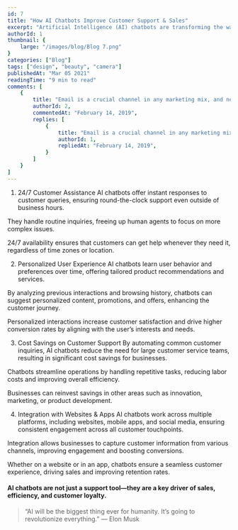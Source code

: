 ```yaml
---
id: 7
title: "How AI Chatbots Improve Customer Support & Sales" 
excerpt: "Artificial Intelligence (AI) chatbots are transforming the way businesses interact with customers. By offering instant responses, personalized experiences, and cost-effective support, AI chatbots are becoming an indispensable tool for improving customer satisfaction and boosting sales. With their ability to operate 24/7, AI chatbots provide businesses with the flexibility and scalability needed to meet the growing demands of today’s digital landscape."
authorId: 1
thumbnail: {
	large: "/images/blog/Blog 7.png" 
}
categories: ["Blog"]
tags: ["design", "beauty", "camera"]
publishedAt: "Mar 05 2021"
readingTime: "9 min to read"
comments: [
	{
		title: "Email is a crucial channel in any marketing mix, and never has this been truer than for today’s entrepreneur. Curious what to say.",
		authorId: 2,
		commentedAt: "February 14, 2019",
		replies: [
			{
				title: "Email is a crucial channel in any marketing mix, and never has this been truer than for today’s entrepreneur. Curious what to say.",
				authorId: 1,
				repliedAt: "February 14, 2019",
			}
		]
	}
]
---
```


1. 24/7 Customer Assistance
AI chatbots offer instant responses to customer queries, ensuring round-the-clock support even outside of business hours.

They handle routine inquiries, freeing up human agents to focus on more complex issues.

24/7 availability ensures that customers can get help whenever they need it, regardless of time zones or location.

2. Personalized User Experience
AI chatbots learn user behavior and preferences over time, offering tailored product recommendations and services.

By analyzing previous interactions and browsing history, chatbots can suggest personalized content, promotions, and offers, enhancing the customer journey.

Personalized interactions increase customer satisfaction and drive higher conversion rates by aligning with the user’s interests and needs.

3. Cost Savings on Customer Support
By automating common customer inquiries, AI chatbots reduce the need for large customer service teams, resulting in significant cost savings for businesses.

Chatbots streamline operations by handling repetitive tasks, reducing labor costs and improving overall efficiency.

Businesses can reinvest savings in other areas such as innovation, marketing, or product development.

4. Integration with Websites & Apps
AI chatbots work across multiple platforms, including websites, mobile apps, and social media, ensuring consistent engagement across all customer touchpoints.

Integration allows businesses to capture customer information from various channels, improving engagement and boosting conversions.

Whether on a website or in an app, chatbots ensure a seamless customer experience, driving sales and improving retention rates.

#### AI chatbots are not just a support tool—they are a key driver of sales, efficiency, and customer loyalty.

> “AI will be the biggest thing ever for humanity. It’s going to revolutionize everything.” — Elon Musk

